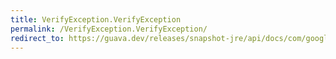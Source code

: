 ```yaml
---
title: VerifyException.VerifyException
permalink: /VerifyException.VerifyException/
redirect_to: https://guava.dev/releases/snapshot-jre/api/docs/com/google/common/base/VerifyException.html#VerifyException--
---
```

